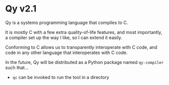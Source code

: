 # Qy v2.1

Qy is a systems programming language that compiles to C.

It is mostly C with a few extra quality-of-life features, and most importantly, a compiler set up the way I like, so I
can extend it easily.

Conforming to C allows us to transparently interoperate with C code, and code in any other language that interoperates
with C code.

In the future, Qy will be distributed as a Python package named `qy-compiler` such that...
- `qc` can be invoked to run the tool in a directory 